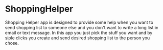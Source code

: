 # ShoppingHelper
Shopping Helper app is designed to provide some help when you want to send shopping list to someone else and you don't want to write a long list in email or text message.
In this app you just pick the stuff you want and by siple clicks you create and send desired shopping list to the person you chose. 
